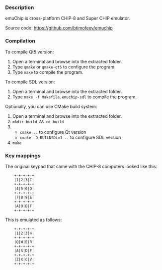 ### Description

emuChip is cross-platform CHIP-8 and Super CHIP emulator.

Source code: https://github.com/btimofeev/emuchip

### Compilation

To compile Qt5 version:

1. Open a terminal and browse into the extracted folder.
2. Type `qmake` or `qmake-qt5` to configure the program.
3. Type `make` to compile the program.

To compile SDL version:

1. Open a terminal and browse into the extracted folder.
2. Type `make -f Makefile.emuchip-sdl` to compile the program.

Optionally, you can use CMake build system:

1. Open a terminal and browse into the extracted folder.
2. `mkdir build && cd build`
3. 
    * `cmake ..` to configure Qt version
    * `cmake -D BUILDSDL=1 ..` to configure SDL version
3. `make`

### Key mappings

The original keypad that came with the CHIP-8 computers looked like this:

		+-+-+-+-+
		|1|2|3|C|
		+-+-+-+-+
		|4|5|6|D|
		+-+-+-+-+
		|7|8|9|E|
		+-+-+-+-+
		|A|0|B|F|
		+-+-+-+-+

This is emulated as follows:

		+-+-+-+-+
		|1|2|3|4|
		+-+-+-+-+
		|Q|W|E|R|
		+-+-+-+-+
		|A|S|D|F|
		+-+-+-+-+
		|Z|X|C|V|
		+-+-+-+-+


